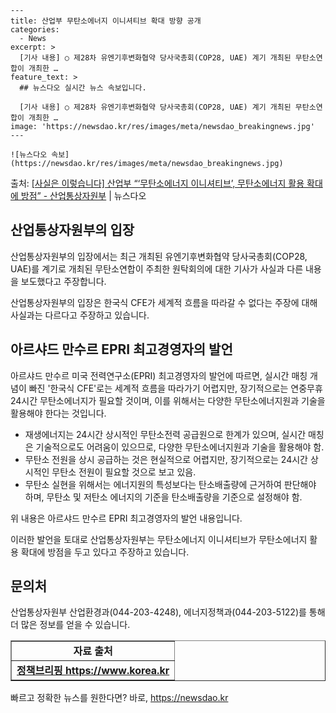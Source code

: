     ---
    title: 산업부 무탄소에너지 이니셔티브 확대 방향 공개
    categories:
      - News
    excerpt: >
      [기사 내용] ○ 제28차 유엔기후변화협약 당사국총회(COP28, UAE) 계기 개최된 무탄소연합이 개최한 …
    feature_text: >
      ## 뉴스다오 실시간 뉴스 속보입니다.
    
      [기사 내용] ○ 제28차 유엔기후변화협약 당사국총회(COP28, UAE) 계기 개최된 무탄소연합이 개최한 …
    image: 'https://newsdao.kr/res/images/meta/newsdao_breakingnews.jpg'
    ---
    
    ![뉴스다오 속보](https://newsdao.kr/res/images/meta/newsdao_breakingnews.jpg)

<p>출처: <a href="https://newsdao.kr/2773" rel="dofollow">[사실은 이렇습니다] 산업부 “‘무탄소에너지 이니셔티브’, 무탄소에너지 활용 확대에 방점” - 산업통상자원부</a> | 뉴스다오</p>

<h2 data-ke-size="size26">산업통상자원부의 입장</h2>
산업통상자원부의 입장에서는 최근 개최된 유엔기후변화협약 당사국총회(COP28, UAE)를 계기로 개최된 무탄소연합이 주최한 원탁회의에 대한 기사가 사실과 다른 내용을 보도했다고 주장합니다.

<p data-ke-size="size16">산업통상자원부의 입장은 한국식 CFE가 세계적 흐름을 따라갈 수 없다는 주장에 대해 사실과는 다르다고 주장하고 있습니다.</p>

<h2 data-ke-size="size26">아르샤드 만수르 EPRI 최고경영자의 발언</h2>
아르샤드 만수르 미국 전력연구소(EPRI) 최고경영자의 발언에 따르면, 실시간 매칭 개념이 빠진 '한국식 CFE'로는 세계적 흐름을 따라가기 어렵지만, 장기적으로는 연중무휴 24시간 무탄소에너지가 필요할 것이며, 이를 위해서는 다양한 무탄소에너지원과 기술을 활용해야 한다는 것입니다.

<ul>
  <li>재생에너지는 24시간 상시적인 무탄소전력 공급원으로 한계가 있으며, 실시간 매칭은 기술적으로도 어려움이 있으므로, 다양한 무탄소에너지원과 기술을 활용해야 함.</li>
  <li>무탄소 전원을 상시 공급하는 것은 현실적으로 어렵지만, 장기적으로는 24시간 상시적인 무탄소 전원이 필요할 것으로 보고 있음.</li>
  <li>무탄소 실현을 위해서는 에너지원의 특성보다는 탄소배출량에 근거하여 판단해야 하며, 무탄소 및 저탄소 에너지의 기준을 탄소배출량을 기준으로 설정해야 함.</li>
</ul>

위 내용은 아르샤드 만수르 EPRI 최고경영자의 발언 내용입니다.

<p data-ke-size="size16">이러한 발언을 토대로 산업통상자원부는 무탄소에너지 이니셔티브가 무탄소에너지 활용 확대에 방점을 두고 있다고 주장하고 있습니다.</p>

<h2 data-ke-size="size26">문의처</h2>
산업통상자원부 산업환경과(044-203-4248), 에너지정책과(044-203-5122)를 통해 더 많은 정보를 얻을 수 있습니다.

<p data-ke-size="size16"></p>

<table style="width: 100%;" border="1">
<tbody>
<tr>
<td style="text-align: center; height: 17px;"><b>자료 출처</b></td>
</tr>
<tr>
<td style="text-align: center; height: 17px;"><b><a href="https://newsdao.kr/2773">정책브리핑 https://www.korea.kr</a></b></td>
</tr>
</tbody>
</table>

<p data-ke-size="size16"></p> 

빠르고 정확한 뉴스를 원한다면? 바로, <a href="https://newsdao.kr" rel="dofollow">https://newsdao.kr</a>


    
